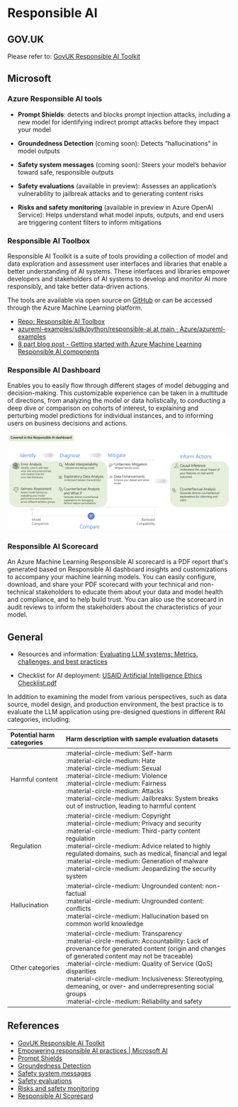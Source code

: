 # Responsible AI

## GOV.UK

Please refer to: [GovUK Responsible AI Toolkit](https://www.gov.uk/government/collections/responsible-ai-toolkit)

## Microsoft

### Azure Responsible AI tools

- **Prompt Shields**: detects and blocks prompt injection attacks, including a new model for identifying indirect prompt attacks before they impact your model

- **Groundedness Detection** (coming soon): Detects “hallucinations” in model outputs

- **Safety system messages** (coming soon): Steers your model’s behavior toward safe, responsible outputs

- **Safety evaluations** (available in preview): Assesses an application’s vulnerability to jailbreak attacks and to generating content risks

- **Risks and safety monitoring** (available in preview in Azure OpenAI Service): Helps understand what model inputs, outputs, and end users are triggering content filters to inform mitigations
    
### Responsible AI Toolbox

Responsible AI Toolkit is a suite of tools providing a collection of model and data exploration and assessment user interfaces and libraries that enable a better understanding of AI systems. These interfaces and libraries empower developers and stakeholders of AI systems to develop and monitor AI more responsibly, and take better data-driven actions.

The tools are available via open source on [GitHub](https://github.com/microsoft/responsible-ai-toolbox?culture=en-us&country=us) or can be accessed through the Azure Machine Learning platform.

- [Repo: Responsible AI Toolbox](https://github.com/microsoft/responsible-ai-toolbox?culture=en-us&country=us)
- [azureml-examples/sdk/python/responsible-ai at main · Azure/azureml-examples](https://github.com/Azure/azureml-examples/tree/main/sdk/python/responsible-ai)
- [8 part blog post - Getting started with Azure Machine Learning Responsible AI components](https://techcommunity.microsoft.com/t5/ai-machine-learning-blog/getting-started-with-azure-machine-learning-responsible-ai/ba-p/3746948?WT.mc_id=aiml-114127-cxa)

### Responsible AI Dashboard

Enables you to easily flow through different stages of model debugging and decision-making. This customizable experience can be taken in a multitude of directions, from analyzing the model or data holistically, to conducting a deep dive or comparison on cohorts of interest, to explaining and perturbing model predictions for individual instances, and to informing users on business decisions and actions.

![image](../images/responsible-ai-dashboard.png)

### Responsible AI Scorecard

An Azure Machine Learning Responsible AI scorecard is a PDF report that's generated based on Responsible AI dashboard insights and customizations to accompany your machine learning models. You can easily configure, download, and share your PDF scorecard with your technical and non-technical stakeholders to educate them about your data and model health and compliance, and to help build trust. You can also use the scorecard in audit reviews to inform the stakeholders about the characteristics of your model.

## General

- Resources and information: [Evaluating LLM systems: Metrics, challenges, and best practices](https://medium.com/data-science-at-microsoft/evaluating-llm-systems-metrics-challenges-and-best-practices-664ac25be7e5#feb9)

- Checklist for AI deployment: [USAID Artificial Intelligence Ethics Checklist.pdf](https://www.usaid.gov/sites/default/files/2023-12/USAID%20Artificial%20Intelligence%20Ethics%20Checklist.pdf)

In addition to examining the model from various perspectives, such as data source, model design, and production environment, the best practice is to evaluate the LLM application using pre-designed questions in different RAI categories, including:

| Potential harm categories | Harm description with sample evaluation datasets |
| :------------------------ | :---------------------------------------------- |
| Harmful content           | :material-circle-medium: Self-harm<br>:material-circle-medium: Hate<br>:material-circle-medium: Sexual<br>:material-circle-medium: Violence<br>:material-circle-medium: Fairness<br>:material-circle-medium: Attacks<br>:material-circle-medium: Jailbreaks: System breaks out of instruction, leading to harmful content|
| Regulation                | :material-circle-medium: Copyright<br>:material-circle-medium: Privacy and security<br>:material-circle-medium: Third-party content regulation<br>:material-circle-medium: Advice related to highly regulated domains, such as medical, financial and legal<br>:material-circle-medium: Generation of malware<br>:material-circle-medium: Jeopardizing the security system |
| Hallucination             | :material-circle-medium: Ungrounded content: non-factual<br>:material-circle-medium: Ungrounded content: conflicts<br>:material-circle-medium: Hallucination based on common world knowledge|
| Other categories          | :material-circle-medium: Transparency<br>:material-circle-medium: Accountability: Lack of provenance for generated content (origin and changes of generated content may not be traceable)<br>:material-circle-medium: Quality of Service (QoS) disparities<br>:material-circle-medium: Inclusiveness: Stereotyping, demeaning, or over- and underrepresenting social groups<br>:material-circle-medium: Reliability and safety |

## References

- [GovUK Responsible AI Toolkit](https://www.gov.uk/government/collections/responsible-ai-toolkit)
- [Empowering responsible AI practices | Microsoft AI](https://www.microsoft.com/en-us/ai/responsible-ai)
- [Prompt Shields](https://techcommunity.microsoft.com/t5/ai-azure-ai-services-blog/azure-ai-announces-prompt-shields-for-jailbreak-and-indirect/ba-p/4099140)
- [Groundedness Detection](https://techcommunity.microsoft.com/t5/ai-azure-ai-services-blog/detect-and-mitigate-ungrounded-model-outputs/ba-p/4099261)
- [Safety system messages](https://learn.microsoft.com/en-us/azure/ai-services/openai/concepts/system-message)
- [Safety evaluations](https://techcommunity.microsoft.com/t5/ai-ai-platform-blog/introducing-ai-assisted-safety-evaluations-in-azure-ai-studio/ba-p/4098595)
- [Risks and safety monitoring](https://techcommunity.microsoft.com/t5/ai-azure-ai-services-blog/introducing-risks-amp-safety-monitoring-feature-in-azure-openai/ba-p/4099218)
- [Responsible AI Scorecard](https://learn.microsoft.com/en-us/azure/machine-learning/how-to-responsible-ai-scorecard?view=azureml-api-2)